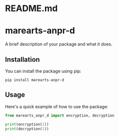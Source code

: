 # README.md
# marearts-anpr-d

A brief description of your package and what it does.

## Installation

You can install the package using pip:

```
pip install marearts-anpr-d
```

## Usage

Here's a quick example of how to use the package:

```python
from marearts_anpr_d import encryption, decryption

print(encryption(1))
print(decryption(1))
```